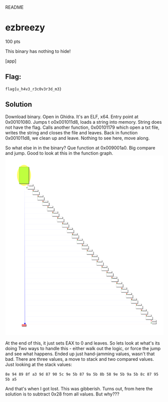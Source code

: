README

# ezbreezy
100 pts

This binary has nothing to hide!

[app]

## Flag:
```flag
flag{u_h4v3_r3c0v3r3d_m3}
```

## Solution
Download binary. Open in Ghidra. It's an ELF, x64. Entry point at 0x00101080. Jumps t o0x001011d8, loads a string into memory. String does not have the flag. Calls another function, 0x00101179 which open a txt file, writes the string and closes the file and leaves. Back in function 0x001011d8, we clean up and leave. Nothing to see here, move along.

So what else in in the binary? Que function at 0x009001a0. Big compare and jump. Good to look at this in the function graph.
![2575a370896703c94b800478ffa3cf79.png](../../_resources/a4b3301f7a1546babee8781897bc6924.png)

At the end of this, it just sets EAX to 0 and leaves. So lets look at what's its doing
Two ways to handle this - either walk out the logic, or force the jump and see what happens. Ended up just hand-jamming values, wasn't that bad. There are three values, a move to stack and two compared values. Just looking at the stack values:
```shell
8e 94 89 8f a3 9d 87 90 5c 9e 5b 87 9a 5b 8b 58 9e 5b 9a 5b 8c 87 95 5b a5 
```

And that's when I got lost. This was gibberish. Turns out, from here the solution is to subtract 0x28 from all values. But why???
